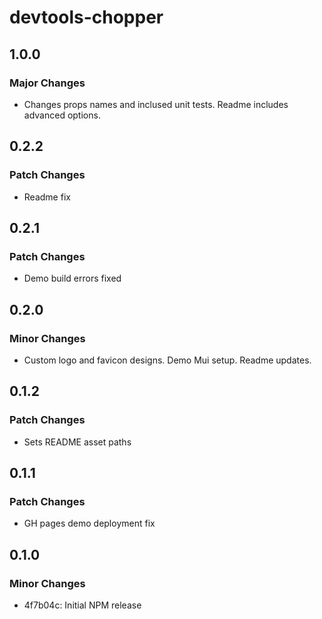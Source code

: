 # devtools-chopper

## 1.0.0

### Major Changes

- Changes props names and inclused unit tests. Readme includes advanced options.

## 0.2.2

### Patch Changes

- Readme fix

## 0.2.1

### Patch Changes

- Demo build errors fixed

## 0.2.0

### Minor Changes

- Custom logo and favicon designs. Demo Mui setup. Readme updates.

## 0.1.2

### Patch Changes

- Sets README asset paths

## 0.1.1

### Patch Changes

- GH pages demo deployment fix

## 0.1.0

### Minor Changes

- 4f7b04c: Initial NPM release
